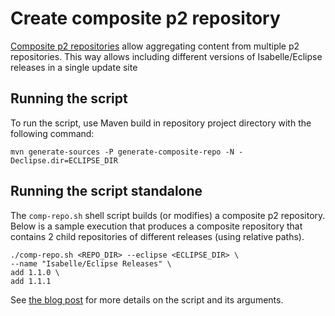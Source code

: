 # Create composite p2 repository

[Composite p2 repositories][p2-comp] allow aggregating content from multiple p2
repositories. This way allows including different versions of Isabelle/Eclipse releases
in a single update site

[p2-comp]: http://wiki.eclipse.org/Equinox/p2/Composite_Repositories_(new)


## Running the script

To run the script, use Maven build in repository project directory with the following command:

    mvn generate-sources -P generate-composite-repo -N -Declipse.dir=ECLIPSE_DIR


## Running the script standalone

The `comp-repo.sh` shell script builds (or modifies) a composite p2 repository.
Below is a sample execution that produces a composite repository
that contains 2 child repositories of different releases (using relative paths).


    ./comp-repo.sh <REPO_DIR> --eclipse <ECLIPSE_DIR> \
    --name "Isabelle/Eclipse Releases" \
    add 1.1.0 \
    add 1.1.1

See [the blog post][comp-repo-blog] for more details on the script and its arguments.

[comp-repo-blog]: http://eclipsesource.com/blogs/2012/06/11/creating-p2-composite-repositories-on-the-command-line/

